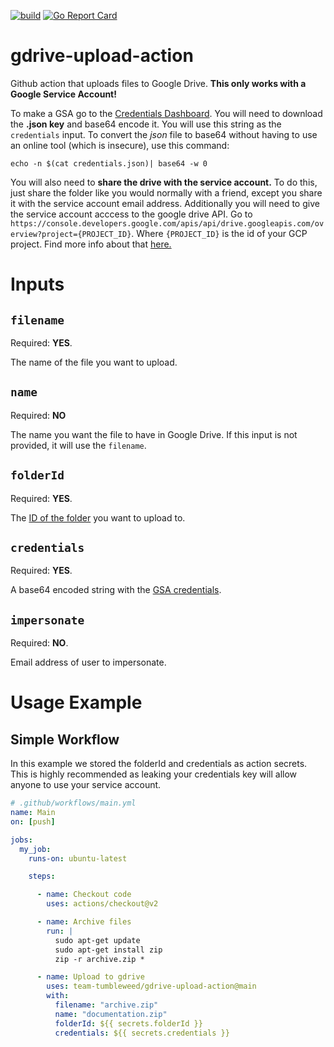 [![build](https://github.com/team-tumbleweed/gdrive-upload-action/actions/workflows/ci.yaml/badge.svg?branch=main)](https://github.com/team-tumbleweed/gdrive-upload-action/actions)
[![Go Report Card](https://goreportcard.com/badge/github.com/team-tumbleweed/gdrive-upload-action)](https://goreportcard.com/report/github.com/team-tumbleweed/gdrive-upload-action)

# gdrive-upload-action
Github action that uploads files to Google Drive.
**This only works with a Google Service Account!**

To make a GSA go to the [Credentials Dashboard](https://console.cloud.google.com/apis/credentials). You will need to download the **.json key** and base64 encode it. You will use this string as the `credentials` input. To convert the *json* file to base64 without having to use an online tool (which is insecure), use this command:

`echo -n $(cat credentials.json)| base64 -w 0`

You will also need to **share the drive with the service account.** To do this, just share the folder like you would normally with a friend, except you share it with the service account email address. Additionally you will need to give the service account acccess to the google drive API. 
Go to `https://console.developers.google.com/apis/api/drive.googleapis.com/overview?project={PROJECT_ID}`. Where `{PROJECT_ID}` is the id of your GCP project. Find more info about that [here.](https://support.google.com/googleapi/answer/7014113?hl=en)

# Inputs

## ``filename``
Required: **YES**.  

The name of the file you want to upload.

## ``name``
Required: **NO**

The name you want the file to have in Google Drive. If this input is not provided, it will use the `filename`.

## ``folderId``
Required: **YES**. 

The [ID of the folder](https://ploi.io/documentation/database/where-do-i-get-google-drive-folder-id) you want to upload to.

## ``credentials``
Required: **YES**.

A base64 encoded string with the [GSA credentials](https://stackoverflow.com/questions/46287267/how-can-i-get-the-file-service-account-json-for-google-translate-api/46290808).

## ``impersonate``
Required: **NO**.

Email address of user to impersonate.

# Usage Example

## Simple Workflow
In this example we stored the folderId and credentials as action secrets. This is highly recommended as leaking your credentials key will allow anyone to use your service account.
```yaml
# .github/workflows/main.yml
name: Main
on: [push]

jobs:
  my_job:
    runs-on: ubuntu-latest

    steps:

      - name: Checkout code
        uses: actions/checkout@v2

      - name: Archive files
        run: |
          sudo apt-get update
          sudo apt-get install zip
          zip -r archive.zip *

      - name: Upload to gdrive
        uses: team-tumbleweed/gdrive-upload-action@main
        with:
          filename: "archive.zip"
          name: "documentation.zip"
          folderId: ${{ secrets.folderId }}
          credentials: ${{ secrets.credentials }}
```

